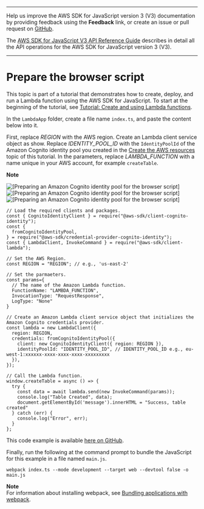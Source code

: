 --------

Help us improve the AWS SDK for JavaScript version 3 \(V3\) documentation by providing feedback using the **Feedback** link, or create an issue or pull request on [GitHub](https://github.com/awsdocs/aws-sdk-for-javascript-v3)\.

 The [AWS SDK for JavaScript V3 API Reference Guide](https://docs.aws.amazon.com/AWSJavaScriptSDK/v3/latest/index.html) describes in detail all the API operations for the AWS SDK for JavaScript version 3 \(V3\)\.

--------

# Prepare the browser script<a name="lambda-create-table-browser-script"></a>

This topic is part of a tutorial that demonstrates how to create, deploy, and run a Lambda function using the AWS SDK for JavaScript\. To start at the beginning of the tutorial, see [Tutorial: Create and using Lambda functions](lambda-create-table-example.md)\.

In the `LambdaApp` folder, create a file name `index.ts`, and paste the content below into it\.

 First, replace *REGION* with the AWS region\. Create an Lambda client service object as show\. Replace *IDENTITY\_POOL\_ID* with the `IdentityPoolId` of the Amazon Cognito identity pool you created in the [Create the AWS resources ](lambda-create-table-provision-resources.md) topic of this tutorial\. In the parameters, replace *LAMBDA\_FUNCTION* with a name unique in your AWS account, for example `createTable`\.

**Note**  

![\[Preparing an Amazon Cognito identity pool for the browser script\]](http://docs.aws.amazon.com/sdk-for-javascript/v3/developer-guide/images/identity-pool-id.png)![\[Preparing an Amazon Cognito identity pool for the browser script\]](http://docs.aws.amazon.com/sdk-for-javascript/v3/developer-guide/)![\[Preparing an Amazon Cognito identity pool for the browser script\]](http://docs.aws.amazon.com/sdk-for-javascript/v3/developer-guide/)

```
// Load the required clients and packages.
const { CognitoIdentityClient } = require("@aws-sdk/client-cognito-identity");
const {
  fromCognitoIdentityPool,
} = require("@aws-sdk/credential-provider-cognito-identity");
const { LambdaClient, InvokeCommand } = require("@aws-sdk/client-lambda");

// Set the AWS Region.
const REGION = "REGION"; // e.g., 'us-east-2'

// Set the parmaeters.
const params={
  // The name of the Amazon Lambda function.
  FunctionName: "LAMBDA_FUNCTION",
  InvocationType: "RequestResponse",
  LogType: "None"
}

// Create an Amazon Lambda client service object that initializes the Amazon Cognito credentials provider.
const lambda = new LambdaClient({
  region: REGION,
  credentials: fromCognitoIdentityPool({
    client: new CognitoIdentityClient({ region: REGION }),
    identityPoolId: "IDENTITY_POOL_ID", // IDENTITY_POOL_ID e.g., eu-west-1:xxxxxx-xxxx-xxxx-xxxx-xxxxxxxxx
  }),
});

// Call the Lambda function.
window.createTable = async () => {
  try {
    const data = await lambda.send(new InvokeCommand(params));
    console.log("Table Created", data);
    document.getElementById('message').innerHTML = "Success, table created"
  } catch (err) {
    console.log("Error", err);
  }
};
```

This code example is available [here on GitHub](https://github.com/awsdocs/aws-doc-sdk-examples/tree/master/javascriptv3/example_code/lambda/lambda_create_function/src/LambdaApp/index.ts)\.

Finally, run the following at the command prompt to bundle the JavaScript for this example in a file named `main.js`\.

```
webpack index.ts --mode development --target web --devtool false -o main.js
```

**Note**  
For information about installing webpack, see [Bundling applications with webpack](webpack.md)\.